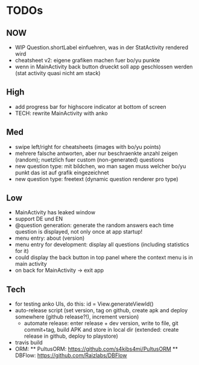 
# TODOs

## NOW
* WIP Question.shortLabel einfuehren, was in der StatActivity rendered wird
* cheatsheet v2: eigene grafiken machen fuer bo/yu punkte
* wenn in MainActivity back button drueckt soll app geschlossen werden (stat activity quasi nicht am stack)

## High
* add progress bar for highscore indicator at bottom of screen
* TECH: rewrite MainActivity with anko

## Med
* swipe left/right for cheatsheets (images with bo/yu points)
* mehrere falsche antworten, aber nur beschraenkte anzahl zeigen (random); nuetzlich fuer custom (non-generated) questions
* new question type: mit bildchen, wo man sagen muss welcher bo/yu punkt das ist auf grafik eingezeichnet
* new question type: freetext (dynamic question renderer pro type)

## Low
* MainActivity has leaked window
* support DE und EN
* @question generation: generate the random answers each time question is displayed, not only once at app startup!
* menu entry: about (version)
* menu entry for development: display all questions (including statistics for it)
* could display the back button in top panel where the context menu is in main activity
* on back for MainActivity -> exit app

## Tech
* for testing anko UIs, do this: id = View.generateViewId()
* auto-release script (set version, tag on github, create apk and deploy somewhere (github release?!), increment version)
    * automate release: enter release + dev version, write to file, git commit+tag, build APK and store in local dir (extended: create release in github, deploy to playstore)
* travis build
* ORM:
** PultusORM: https://github.com/s4kibs4mi/PultusORM
** DBFlow: https://github.com/Raizlabs/DBFlow

